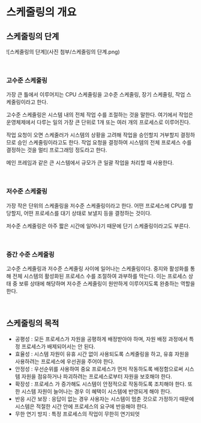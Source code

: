 # 스케줄링의 개요

## 스케줄링의 단계

![스케줄링의 단계](사진 첨부/스케줄링의 단계.png)

<br>



### 고수준 스케줄링

가장 큰 틀에서 이루어지는 CPU 스케줄링을 고수준 스케줄링, 장기 스케줄링, 작업 스케줄링이라고 한다. 

고수준 스케줄링은 시스템 내의 전체 작업 수를 조절하는 것을 말한다. 여기에서 작업은 운영체제에서 다루는 일의 가장 큰 단위로 1개 또는 여러 개의 프로세스로 이루어진다. 

작업 요청이 오면 스케줄러가 시스템의 상황을 고려해 작업을 승인할지 거부할지 결정하므로 승인 스케줄링이라고도 한다. 작업 요청을 결정하여 시스템의 전체 프로세스 수를 결정하는 것을 멀티 프로그래밍 정도라고 한다.

메인 프레임과 같은 큰 시스템에서 규모가 큰 일괄 작업을 처리할 때 사용한다.

<br>



### 저수준 스케줄링

가장 작은 단위의 스케줄링을 저수준 스케줄링이라고 한다. 어떤 프로세스에 CPU를 할당할지, 어떤 프로세스를 대기 상태로 보낼지 등을 결정하는 것이다. 

저수준 스케줄링은 아주 짧은 시간에 일어나기 때문에 단기 스케줄링이라고도 부른다.

<br>



### 중간 수준 스케줄링

고수준 스케줄링과 저수준 스케줄링 사이에 일어나는 스케줄링이다. 중지와 활성화를 통해 전체 시스템의 활성화된 프로세스 수를 조절하여 과부하를 막는다. 이는 프로세스 상태 중 보류 상태에 해당하며 저수준 스케줄링이 원만하게 이루어지도록 완충하는 역할을 한다.

<br>



## 스케줄링의 목적

- 공평성 : 모든 프로세스가 자원을 공평하게 배정받아야 하며, 자원 배정 과정에서 특정 프로세스가 배제되어서는 안 된다.
- 효율성 : 시스템 자원이 유휴 시간 없이 사용되도록 스케줄링을 하고, 유휴 자원을 사용하려는 프로세스에 우선권을 주어야 한다.
- 안정성 : 우선순위를 사용하여 중요 프로세스가 먼저 작동하도록 배정함으로써 시스템 자원을 점유하거나 파괴하려는 프로세스로부터 자원을 보호해야 한다.
- 확장성 : 프로세스 가 증가해도 시스템이 안정적으로 작동하도록 조치해야 한다. 또한 시스템 자원이 늘어나는 경우 이 혜택이 시스템에 반영되게 해야 한다.
- 반응 시간 보장 : 응답이 없는 경우 사용자는 시스템이 멈춘 것으로 가정하기 때문에 시스템은 적절한 시간 안에 프로세스의 요구에 반응해야 한다.
- 무한 연기 방지 : 특정 프로세스의 작업이 무한히 연기되엇





